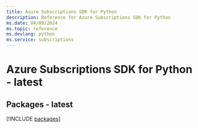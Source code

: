 ```yaml
---
title: Azure Subscriptions SDK for Python
description: Reference for Azure Subscriptions SDK for Python
ms.date: 04/09/2024
ms.topic: reference
ms.devlang: python
ms.service: subscriptions
---
```

# Azure Subscriptions SDK for Python - latest
## Packages - latest
[!INCLUDE [packages](subscriptions-index.md)]